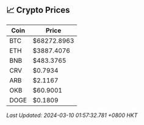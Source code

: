 ## 📈 Crypto Prices

| Coin | Price |
| ---- | ----- |
| BTC | $68272.8963 |
| ETH | $3887.4076 |
| BNB | $483.3765 |
| CRV | $0.7934 |
| ARB | $2.1167 |
| OKB | $60.9001 |
| DOGE | $0.1809 |

_Last Updated: 2024-03-10 01:57:32.781 +0800 HKT_
